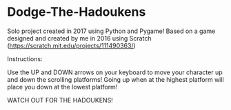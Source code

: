 # Dodge-The-Hadoukens
Solo project created in 2017 using Python and Pygame! Based on a game designed and created by me in 2016 using Scratch (https://scratch.mit.edu/projects/111490363/)

Instructions:

Use the UP and DOWN arrows on your keyboard to move your character up and down the scrolling platforms!
Going up when at the highest platform will place you down at the lowest platform!

WATCH OUT FOR THE HADOUKENS!
